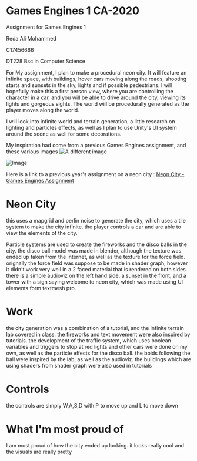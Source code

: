 # Games Engines 1 CA-2020
Assignment for Games Engines 1

Reda Ali Mohammed 

C17456666 

DT228 Bsc in Computer Science 

For My assignment, I plan to make a procedural neon city. It will feature an infinite space, with buildings, hover cars moving along the roads, shooting starts and sunsets in the sky, lights and if possible pedestrians. I will hopefully make this a first person view, where you are controlling the character in a car, and you will be able to drive around the city, viewing its lights and gorgeous sights. The world will be procedurally generated as the player moves along the world. 

I will look into infinite world and terrain generation, a little research on lighting and particles effects, as well as I plan to use Unity's UI system around the scene as well for some decorations.

My inspiration had come from a previous Games Engines assignment, and these various images
![A different image](https://image.freepik.com/free-vector/abstract-neon-city-background_75059-129.jpg)

![Image](https://static.turbosquid.com/Preview/2019/03/31__00_10_32/screenshot001.jpg12CFF4F8-6D74-4D89-8106-CF2084A657B9Default.jpg)

Here is a link to a previous year's assignment on a neon city : 
[ Neon City - Games Engines Assignment ](https://www.youtube.com/watch?v=On763TdQhWg&list=PL1n0B6z4e_E6GaGOHiBdPSW0QzICdGs4X&index=6)


# Neon City

this uses a mapgrid and perlin noise to generate the city, which uses a tile system to make the city infinite. the player controls a car and are able to view the elements of the city.

Particle systems are used to create the fireworks and the disco balls in the city. the disco ball model was made in blender, although the texture was ended up taken from the internet, as well as the texture for the force field. orignally the force field was suppose to be made in shader graph, however it didn't work very well in a 2 faced material that is rendered on both sides. there is a simple audioviz on the left hand side, a sunset in the front, and a tower with a sign saying welcome to neon city, which was made using UI elements form textmesh pro.

# Work

the city generation was a combination of a tutorial, and the infinite terrain lab covered in class. the fireworks and text movement were also inspired by tutorials. the development of the traffic system, which uses boolean variables and triggers to stop at red lights and other cars were done on my own, as well as the particle effects for the disco ball. the boids following the ball were inspired by the lab, as well as the audioviz. the buildings which are using shaders from shader graph were also used in tutorials

# Controls
the controls are simply W,A,S,D with P to move up and L to move down

# What I'm most proud of
I am most proud of how the city ended up looking. it looks really cool and the visuals are really pretty


